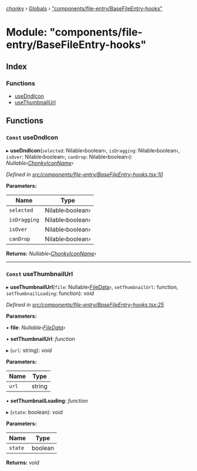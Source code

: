 [chonky](../README.md) › [Globals](../globals.md) › ["components/file-entry/BaseFileEntry-hooks"](_components_file_entry_basefileentry_hooks_.md)

# Module: "components/file-entry/BaseFileEntry-hooks"

## Index

### Functions

* [useDndIcon](_components_file_entry_basefileentry_hooks_.md#const-usedndicon)
* [useThumbnailUrl](_components_file_entry_basefileentry_hooks_.md#const-usethumbnailurl)

## Functions

### `Const` useDndIcon

▸ **useDndIcon**(`selected`: Nilable‹boolean›, `isDragging`: Nilable‹boolean›, `isOver`: Nilable‹boolean›, `canDrop`: Nilable‹boolean›): *Nullable‹[ChonkyIconName](../enums/_types_icons_types_.chonkyiconname.md)›*

*Defined in [src/components/file-entry/BaseFileEntry-hooks.tsx:10](https://github.com/TimboKZ/Chonky/blob/8056a68/src/components/file-entry/BaseFileEntry-hooks.tsx#L10)*

**Parameters:**

Name | Type |
------ | ------ |
`selected` | Nilable‹boolean› |
`isDragging` | Nilable‹boolean› |
`isOver` | Nilable‹boolean› |
`canDrop` | Nilable‹boolean› |

**Returns:** *Nullable‹[ChonkyIconName](../enums/_types_icons_types_.chonkyiconname.md)›*

___

### `Const` useThumbnailUrl

▸ **useThumbnailUrl**(`file`: Nullable‹[FileData](../interfaces/_types_files_types_.filedata.md)›, `setThumbnailUrl`: function, `setThumbnailLoading`: function): *void*

*Defined in [src/components/file-entry/BaseFileEntry-hooks.tsx:25](https://github.com/TimboKZ/Chonky/blob/8056a68/src/components/file-entry/BaseFileEntry-hooks.tsx#L25)*

**Parameters:**

▪ **file**: *Nullable‹[FileData](../interfaces/_types_files_types_.filedata.md)›*

▪ **setThumbnailUrl**: *function*

▸ (`url`: string): *void*

**Parameters:**

Name | Type |
------ | ------ |
`url` | string |

▪ **setThumbnailLoading**: *function*

▸ (`state`: boolean): *void*

**Parameters:**

Name | Type |
------ | ------ |
`state` | boolean |

**Returns:** *void*
